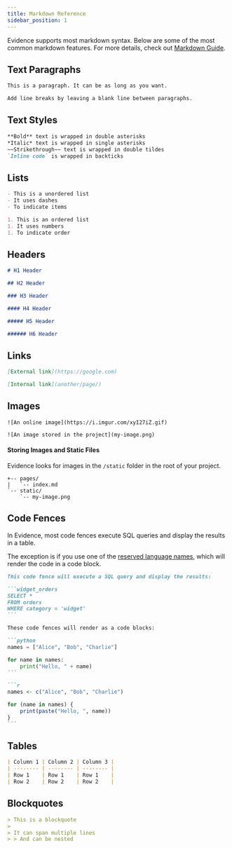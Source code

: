 ```yaml
---
title: Markdown Reference
sidebar_position: 1
---
```


Evidence supports most markdown syntax. Below are some of the most common markdown features. For more details, check out [Markdown Guide](https://www.markdownguide.org/cheat-sheet/).

## Text Paragraphs

```markdown
This is a paragraph. It can be as long as you want. 

Add line breaks by leaving a blank line between paragraphs.
```

## Text Styles

```markdown
**Bold** text is wrapped in double asterisks
*Italic* text is wrapped in single asterisks
~~Strikethrough~~ text is wrapped in double tildes
`Inline code` is wrapped in backticks
```

## Lists

```markdown
- This is a unordered list
- It uses dashes
- To indicate items

1. This is an ordered list
1. It uses numbers
1. To indicate order
```

## Headers

```markdown
# H1 Header

## H2 Header

### H3 Header

#### H4 Header

##### H5 Header

###### H6 Header
```


## Links

```markdown
[External link](https://google.com)

[Internal link](another/page/)
```

## Images

```
![An online image](https://i.imgur.com/xyI27iZ.gif)

![An image stored in the project](my-image.png)
```

#### Storing Images and Static Files

Evidence looks for images in the `/static` folder in the root of your project.

```
+-- pages/
|   `-- index.md
`-- static/
    `-- my-image.png
```

## Code Fences

In Evidence, most code fences execute SQL queries and display the results in a table.

The exception is if you use one of the [reserved language names](https://github.com/evidence-dev/evidence/blob/main/packages/preprocess/supportedLanguages.cjs), which will render the code in a code block.
 
````markdown
This code fence will execute a SQL query and display the results:

```widget_orders 
SELECT * 
FROM orders 
WHERE category = 'widget'
```

These code fences will render as a code blocks:

```python
names = ["Alice", "Bob", "Charlie"]

for name in names:
    print("Hello, " + name)
```

```r
names <- c("Alice", "Bob", "Charlie")

for (name in names) {
    print(paste("Hello, ", name))
}
```
````

## Tables

```markdown
| Column 1 | Column 2 | Column 3 |
| -------- | -------- | -------- |
| Row 1    | Row 1    | Row 1    |
| Row 2    | Row 2    | Row 2    |
```

## Blockquotes

```markdown
> This is a blockquote
>
> It can span multiple lines
> > And can be nested
```

